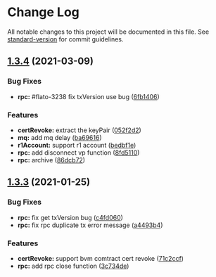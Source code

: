 # Change Log

All notable changes to this project will be documented in this file. See [standard-version](https://github.com/conventional-changelog/standard-version) for commit guidelines.

<a name="1.3.4"></a>
## [1.3.4](http://git.hyperchain.cn/hyperchain/gosdk/compare/v1.3.3...v1.3.4) (2021-03-09)


### Bug Fixes

* **rpc:** #flato-3238 fix txVersion use bug ([6fb1406](http://git.hyperchain.cn/hyperchain/gosdk/commits/6fb1406))


### Features

* **certRevoke:** extract the keyPair ([052f2d2](http://git.hyperchain.cn/hyperchain/gosdk/commits/052f2d2))
* **mq:** add mq delay ([ba69616](http://git.hyperchain.cn/hyperchain/gosdk/commits/ba69616))
* **r1Account:** support r1 account ([bedbf1e](http://git.hyperchain.cn/hyperchain/gosdk/commits/bedbf1e))
* **rpc:** add disconnect vp function ([8fd5110](http://git.hyperchain.cn/hyperchain/gosdk/commits/8fd5110))
* **rpc:** archive ([86dcb72](http://git.hyperchain.cn/hyperchain/gosdk/commits/86dcb72))



<a name="1.3.3"></a>
## [1.3.3](http://git.hyperchain.cn/hyperchain/gosdk/compare/v1.3.2-1...v1.3.3) (2021-01-25)


### Bug Fixes

* **rpc:** fix get txVersion bug ([c4fd060](http://git.hyperchain.cn/hyperchain/gosdk/commits/c4fd060))
* **rpc:** fix rpc duplicate tx error message ([a4493b4](http://git.hyperchain.cn/hyperchain/gosdk/commits/a4493b4))


### Features

* **certRevoke:** support bvm comtract cert revoke ([71c2ccf](http://git.hyperchain.cn/hyperchain/gosdk/commits/71c2ccf))
* **rpc:** add rpc close function ([3c734de](http://git.hyperchain.cn/hyperchain/gosdk/commits/3c734de))

